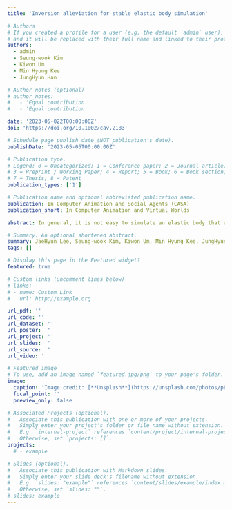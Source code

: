 ```yaml
---
title: 'Inversion alleviation for stable elastic body simulation'

# Authors
# If you created a profile for a user (e.g. the default `admin` user), write the username (folder name) here
# and it will be replaced with their full name and linked to their profile.
authors:
  - admin
  - Seung-wook Kim
  - Kiwon Um
  - Min Hyung Kee
  - JungHyun Han

# Author notes (optional)
# author_notes:
#   - 'Equal contribution'
#   - 'Equal contribution'

date: '2023-05-022T00:00:00Z'
doi: 'https://doi.org/10.1002/cav.2183'

# Schedule page publish date (NOT publication's date).
publishDate: '2023-05-05T00:00:00Z'

# Publication type.
# Legend: 0 = Uncategorized; 1 = Conference paper; 2 = Journal article;
# 3 = Preprint / Working Paper; 4 = Report; 5 = Book; 6 = Book section;
# 7 = Thesis; 8 = Patent
publication_types: ['1']

# Publication name and optional abbreviated publication name.
publication: In Computer Animation and Social Agents (CASA)
publication_short: In Computer Animation and Virtual Worlds

abstract: In general, it is not easy to simulate an elastic body that undergoes large defor- mations. Especially when its elements are inverted or tangled, that is, when its vertices penetrate its polygons, simulation often fails. In this paper, we propose a simple yet highly effective method for alleviating the inversion problems of elastic bodies. Our experiments made with typical optimization-based solvers demonstrate that the proposed method successfully stabilizes the solvers and produces visually plausible motions. We believe that our method can be widely adopted by a variety of state-of-the-art elastic-body simulators thanks to its simplicity.

# Summary. An optional shortened abstract.
summary: JaeHyun Lee, Seung-wook Kim, Kiwon Um, Min Hyung Kee, JungHyun Han
tags: []

# Display this page in the Featured widget?
featured: true

# Custom links (uncomment lines below)
# links:
# - name: Custom Link
#   url: http://example.org

url_pdf: ''
url_code: ''
url_dataset: ''
url_poster: ''
url_project: ''
url_slides: ''
url_source: ''
url_video: ''

# Featured image
# To use, add an image named `featured.jpg/png` to your page's folder.
image:
  caption: 'Image credit: [**Unsplash**](https://unsplash.com/photos/pLCdAaMFLTE)'
  focal_point: ''
  preview_only: false

# Associated Projects (optional).
#   Associate this publication with one or more of your projects.
#   Simply enter your project's folder or file name without extension.
#   E.g. `internal-project` references `content/project/internal-project/index.md`.
#   Otherwise, set `projects: []`.
projects:
  # - example

# Slides (optional).
#   Associate this publication with Markdown slides.
#   Simply enter your slide deck's filename without extension.
#   E.g. `slides: "example"` references `content/slides/example/index.md`.
#   Otherwise, set `slides: ""`.
# slides: example
---
```


<!-- {{% callout note %}}
Click the _Cite_ button above to demo the feature to enable visitors to import publication metadata into their reference management software.
{{% /callout %}}

{{% callout note %}}
Create your slides in Markdown - click the _Slides_ button to check out the example.
{{% /callout %}}

Supplementary notes can be added here, including [code, math, and images](https://wowchemy.com/docs/writing-markdown-latex/). -->
